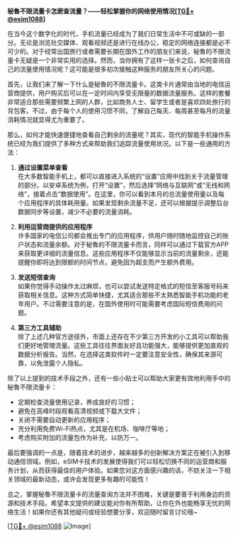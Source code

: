 **秘魯不限流量卡怎麽查流量？——轻松掌握你的网络使用情况[[TG💪+ @esim1088](https://t.me/s/esim1088)]**

在当今这个数字化的时代，手机流量已经成为了我们日常生活中不可或缺的一部分。无论是浏览社交媒体、观看视频还是进行在线办公，稳定的网络连接都是必不可少的。对于经常出国旅行或者需要长期在国外工作的朋友们来说，秘魯的不限流量卡无疑是一个非常实用的选择。然而，当你拥有了这样一张卡之后，如何查询自己的流量使用情况呢？这可能是很多初次接触这种服务的朋友所关心的问题。

首先，让我们来了解一下什么是秘魯的不限流量卡。这类卡片通常由当地的电信运营商提供，用户购买后可以在一定时间内享受无限量的数据流量服务。这样的套餐非常适合那些需要频繁上网的人群，比如商务人士、留学生或者是喜欢四处旅行的背包客。不过，由于每个人的使用习惯不同，了解自己每天、每周甚至每月的流量消耗情况就显得尤为重要了。

那么，如何才能快速便捷地查看自己剩余的流量呢？其实，现代的智能手机操作系统已经为我们提供了多种方式来帮助我们追踪流量使用状况。以下是一些通用的方法：

1. **通过设置菜单查看**  
   在大多数智能手机上，都可以直接进入系统的“设置”应用中找到关于流量管理的部分。以安卓系统为例，打开“设置”，然后选择“网络与互联网”或“无线和网络”，接着点击“数据使用”。在这里，你可以看到本月的总流量使用量以及每个应用程序的具体耗用量。如果发现剩余流量不足，还可以根据提示调整后台数据同步等设置，减少不必要的流量消耗。

2. **利用运营商提供的应用程序**  
   许多国家的电信公司都会推出专门的应用程序，供用户随时随地监控自己的账户状态和流量余额。对于秘魯的不限流量卡而言，同样可以通过下载官方APP来获取更详细的流量信息。这些应用程序不仅能够显示当前的流量剩余，还能提醒你即将达到限额的时间节点，避免因为超支而产生额外费用。

3. **发送短信查询**  
   如果你觉得手动操作太过麻烦，也可以尝试发送特定格式的短信至客服号码来获取相关信息。这种方式简单快捷，尤其适合那些不太熟悉智能手机功能的老年用户。不过需要注意的是，在国外使用时可能需要考虑国际短信费用的问题。

4. **第三方工具辅助**  
   除了上述几种官方途径外，市面上还存在不少第三方开发的小工具可以帮助我们更好地管理流量。这些工具往往界面友好且功能强大，能够提供更加直观的数据分析报告。当然，在选择这类软件时一定要注意安全性，确保其来源可靠，以免泄露个人隐私。

除了以上提到的技术手段之外，还有一些小贴士可以帮助大家更有效地利用手中的秘魯不限流量卡：

- 定期检查流量使用记录，养成良好的习惯；
- 避免在高峰时段观看高清视频或下载大文件；
- 关闭不需要自动更新的应用程序；
- 充分利用免费Wi-Fi热点，尤其是在机场、咖啡厅等地；
- 考虑购买附加的流量包作为补充，以防万一。

最后要强调的一点是，随着技术的进步，越来越多的创新解决方案正在被引入到移动通信领域。例如，eSIM卡技术的发展使得我们可以轻松切换不同的运营商和服务计划，从而获得最佳的用户体验。如果您对这方面感兴趣的话，不妨关注一下相关领域的最新动态，或许会发现更多有趣的可能性！

总之，掌握秘魯不限流量卡的流量查询方法并不困难，关键是要善于利用身边的资源和技术手段。希望本文提供的建议能对你有所帮助，让你在外也能畅享无忧的网络生活！如果你还有其他疑问或经验想要分享，欢迎随时留言讨论哦~

[[TG💪+ @esim1088](https://t.me/s/esim1088) ![Image](https://i.postimg.cc/4NQfJmqS/Snipaste-2025-05-13-00-14-12.png)]